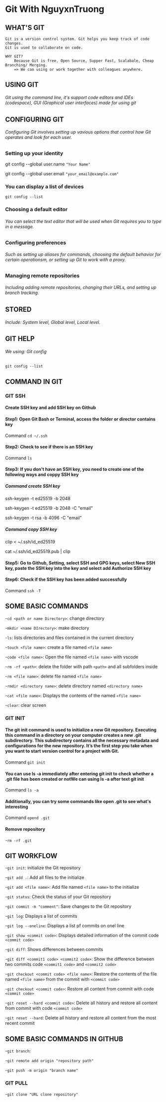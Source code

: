 # Git With NguyxnTruong

## WHAT'S GIT
    Git is a version control system. Git helps you keep track of code changes.
    Git is used to collaborate on code.

    WHY GIT? 
        Because Git is free, Open Source, Supper Fast, Scalabale, Cheap Branching/ Merging.
        => We can using or work together with colleagues anywhere.
##  USING GIT
###### Git using the command line, it's support code editors and IDEs (codespace), GUI (Graphical user interfaces) made for using git
## CONFIGURING GIT
######  Configuring Git involves setting up vavious options that control how Git operates and look for each user.
### Setting up your identity
git config --global user.name `"Your Name"`

git config --global user.email `"your_email@example.com"`

### You can display a list of devices
`git config --list`
### Choosing a default editor
###### You can select the text editor that will be used when Git requires you to type in a message.
### Configuring preferences 
###### Such as setting up aliases for commands, choosing the default behavior for certain operationsm, or setting up Git to work with a proxy.
### Managing remote repositories
###### Including adding remote repositories, changing their URLs, and setting up branch tracking.
## STORED
###### Include: System level, Global level, Local level.
## GIT HELP
###### We using: Git config
`git config --list`
## COMMAND IN GIT
### GIT SSH
#### Create SSH key and add SSH key on Github
#### Step1: Open Git Bash or Terminal, access the folder or director contains key
Command `cd ~/.ssh`
#### Step2: Check to see if there is an SSH key
Command `ls`
#### Step3: If you don't have an SSH key, you need to create one of the following ways and coppy SSH key
##### Command create SSH key
ssh-keygen -t ed25519 -b 2048

ssh-keygen -t ed25519 -b 2048 -C "email"

ssh-keygen -t rsa -b 4096 -C "email"

##### Command copy SSH key
clip < ~/.ssh/id_ed25519

cat ~/.ssh/id_ed25519.pub | clip

#### Step5: Go to Github, Setting, select SSH and GPG keys, select New SSH key, paste the SSH key into the key and select add Authorize SSH key
#### Step6: Check if the SSH key has been added successfully

Command `ssh -T`

## SOME BASIC COMMANDS
-`cd <path or name Directory>`: change directory

-`mkdir <name DIrectory>`: make directory

-`ls`: lists directories and files contained in the current directory

-`touch <file name>`: create a file named `<file name>`

-`code <file name>`: Open the file named `<file name>` with vscode

-`rm -rf <path>`: delete the folder with path `<path>` and all subfolders inside

-`rm <file name>`: delete file named `<file name>`

-`rmdir <directory name>`: delete directory named `<directory name>`

-`cat <file name>`: Displays the contents of the named `<file name>`

-`clear`: clear screen

### GIT INIT
#### The git init command is used to initialize a new Git repository. Executing this command in a directory on your computer creates a new .git subdirectory. This subdirectory contains all the necessary metadata and configurations for the new repository. It’s the first step you take when you want to start version control for a project with Git.
Command `git init`
#### You can use ls -a immediately after entering git init to check whether a .git file has been created or notWe can using ls -a after text git init 
Command `ls -a`
#### Additionally, you can try some commands like open .git to see what's interesting
Command `opend .git`
#### Remove repository
-`rm -rf .git`
## GIT WORKFLOW
-`git init`: initialize the Git repository

-`git add .`: Add all files to the initialize

-`git add <file name>`: Add file named `<file name>` to the initialize

-`git status`: Check the status of your Git repository

-`git commit -m "comment"`: Save changes to the Git repository

-`git log`: Displays a list of commits

-`git log --oneline`: Displays  a list pf commits on onel line

-`git show <commit code>`: Displays detailed information of the commit code `<commit code>`

-`git diff`: Shows differences between commits

-`git diff <commit1 code> <commit2 code>`: Show the difference between two commits code `<commit1 code>` and `<commit2 code>`

-`git checkout <commit code> <file name>`: Restore the contents of the file named `<file name>` from the commit with `<commit code>`

-`git checkout <commit code>`: Restore all content from commit with code `<commit code>`

-`git reset --hard <commit code>`: Delete all history and restore all content from commit with code `<commit code>`

-`git reset --hard`: Delete all history and restore all content from the most recent commit

## SOME BASIC COMMANDS IN GITHUB
-`git branch`:

-`git remote add origin "repository path"`

-`git push -m origin "branch name"`

### GIT PULL

-`git clone "URL clone repository"`
